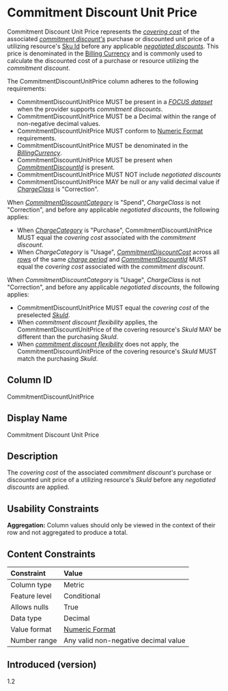 # Commitment Discount Unit Price

Commitment Discount Unit Price represents the [*covering cost*](#glossary:coveringcost) of the associated [*commitment discount's*](#glossary:commitmentdiscount) purchase or discounted unit price of a utilizing resource's [Sku Id](#skuid) before any applicable [*negotiated discounts*](#negotiated-discount]). This price is denominated in the [Billing Currency](#billingcurrency) and is commonly used to calculate the discounted cost of a purchase or resource utilizing the *commitment discount*.

The CommitmentDiscountUnitPrice column adheres to the following requirements:

* CommitmentDiscountUnitPrice MUST be present in a [*FOCUS dataset*](#glossary:FOCUS-dataset) when the provider supports *commitment discounts*.
* CommitmentDiscountUnitPrice MUST be a Decimal within the range of non-negative decimal values.
* CommitmentDiscountUnitPrice MUST conform to [Numeric Format](#numericformat) requirements.
* CommitmentDiscountUnitPrice MUST be denominated in the [*BillingCurrency*](#billingcurrency).
* CommitmentDiscountUnitPrice MUST be present when [*CommitmentDiscountId*](#commitmentdiscountid) is present.
* CommitmentDiscountUnitPrice MUST NOT include *negotiated discounts*
* CommitmentDiscountUnitPrice MAY be null or any valid decimal value if [*ChargeClass*](#chargeclass) is "Correction".

When [*CommitmentDiscountCategory*](#commitmentdiscountcategory) is "Spend", *ChargeClass* is not "Correction", and before any applicable *negotiated discounts*, the following applies:

* When [*ChargeCategory*](#chargecategory) is "Purchase", CommitmentDiscountUnitPrice MUST equal the *covering cost* associated with the *commitment discount*.
* When *ChargeCategory* is "Usage", [*CommitmentDiscountCost*](#commitmentdiscountcost) across all [*rows*](#glossary:row) of the same [*charge period*](#glossary:chargeperiod) and [*CommitmentDiscountId*](#commitmentdiscountid) MUST equal the *covering cost* associated with the *commitment discount*.

When *CommitmentDiscountCategory* is "Usage", *ChargeClass* is not "Correction", and before any applicable *negotiated discounts*, the following applies:

* CommitmentDiscountUnitPrice MUST equal the *covering cost* of the preselected [*SkuId*](#skuid).
* When *commitment discount flexibility* applies, the CommitmentDiscountUnitPrice of the covering resource's *SkuId* MAY be different than the purchasing *SkuId*.
* When [*commitment discount flexibility*](glossary:commitment-discount-flexibility) does not apply, the CommitmentDiscountUnitPrice of the covering resource's *SkuId* MUST match the purchasing *SkuId*.

## Column ID

CommitmentDiscountUnitPrice

## Display Name

Commitment Discount Unit Price

## Description

The *covering cost* of the associated *commitment discount's* purchase or discounted unit price of a utilizing resource's *SkuId* before any *negotiated discounts* are applied.

## Usability Constraints

**Aggregation:** Column values should only be viewed in the context of their row and not aggregated to produce a total.

## Content Constraints

| Constraint      | Value                                |
|:----------------|:-------------------------------------|
| Column type     | Metric                               |
| Feature level   | Conditional                          |
| Allows nulls    | True                                 |
| Data type       | Decimal                              |
| Value format    | [Numeric Format](#numericformat)     |
| Number range    | Any valid non-negative decimal value |

## Introduced (version)

1.2
